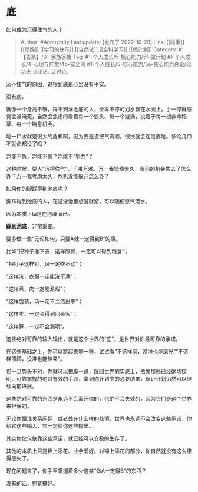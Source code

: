 # 底
[如何成为沉得住气的人？](https://www.zhihu.com/question/23845977/answer/2734944714)

> Author: #Anonymity
> Last update: [发布于 2022-10-29]
> Link: [[稳重]] [[烦躁]] [[学习的快乐]] [[自然法]] [[全科学习]] [[做计划]]
> Category: #【答集】/01-家族答集
> Tag: #1-个人成长/5-核心能力/5f-做计划 #1-个人成长/4-心理与疗愈/4b-安全感 #1-个人成长/5-核心能力/5a-核心能力总论/论功夫
> 评论区:
> 泛讨论:

沉不住气的原因，追根到底是心里没有平安。

没有底。

就像一个身高不够，踩不到泳池底的人，全靠不停的划水飘在水面上，手一停就感觉会被淹死，自然会焦虑的看着每一个浪头、每一个漩涡，执着于每一根救命稻草、每一个喘息机会。

呛一口水就是很大的危机啊，因为要是没把气调顺，很快就会连呛直呛。多呛几口不就命都没了吗？

岂能不急，岂能不慌？岂能不“努力”？

这种时候，要人“沉得住气”，千难万难。万一我犹豫太久，眼前的机会失去了怎么办？万一我考虑太久，危机没能躲开怎么办？

如果你的脚踩得到池底呢？

脚踩得到池底的人，在游泳池里想游就游，可以随便憋气潜水。

因为本质上ta是在泡澡而已。

**踩到池底**，非常重要。

要多做一些“无论如何，只要A就一定得到B”的事。

比如“把种子撒下去，这样照顾，一定可以得到粮食”；

“把钉子这样钉，风一定吹不动”；

“这样洗，衣服一定能洗干净”；

“这样煮，肉一定能煮烂”；

“这样包装，汤一定不会洒出来”；

“这样卖，一定会得到回头客”；

“这样算，一定不会漏项”。

这些绝对可靠的输入输出，就是这个世界的“底”，是世界对你最可靠的承诺。

在这些基础之上，你可以跳起来够一够，试试看“不这样磨，没准也能磨光”“不这样照顾，没准也能结果”。

但一旦势头不对，你就可以把脚一跺，踩回世界的实底上，依靠那些已经确切探明、可靠掌握的绝对有效的手段，拿到你计划中的必要结果，保证计划仍然可以继续向前进展。

这些绝对可靠的东西是永远不会离开你的，也绝不会失效的，因为它们是这个世界来担保的。

无论你跟谁关系闹翻，或者处在什么样的处境，世界也永远不会改变这些承诺，你给它这些输入，它一定给你这些输出。

其实你仅仅依靠这些承诺，就已经可以安稳的生存了。

其他的本质上只是锦上添花、业余爱好。对锦上添花的部分，你自然就没有这么患得患失了。

现在问题来了，你手里掌握着多少这类“做A一定得B”的东西？

没有的话，抓紧搞好。
